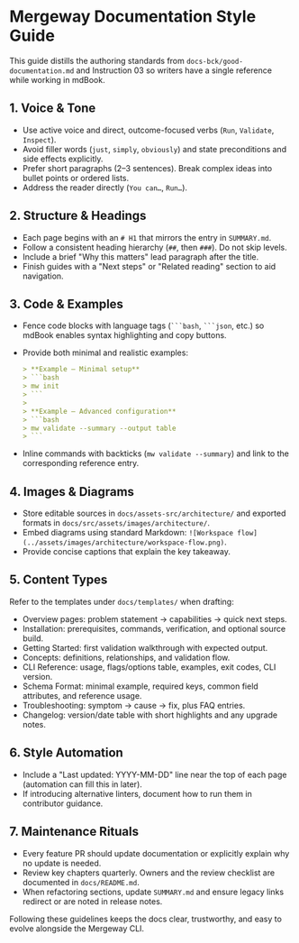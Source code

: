 # Mergeway Documentation Style Guide

This guide distills the authoring standards from `docs-bck/good-documentation.md` and Instruction 03 so writers have a single reference while working in mdBook.

## 1. Voice & Tone

- Use active voice and direct, outcome-focused verbs (`Run`, `Validate`, `Inspect`).
- Avoid filler words (`just`, `simply`, `obviously`) and state preconditions and side effects explicitly.
- Prefer short paragraphs (2–3 sentences). Break complex ideas into bullet points or ordered lists.
- Address the reader directly (`You can…`, `Run…`).

## 2. Structure & Headings

- Each page begins with an `# H1` that mirrors the entry in `SUMMARY.md`.
- Follow a consistent heading hierarchy (`##`, then `###`). Do not skip levels.
- Include a brief "Why this matters" lead paragraph after the title.
- Finish guides with a "Next steps" or "Related reading" section to aid navigation.

## 3. Code & Examples

- Fence code blocks with language tags (```` ```bash ````, ```` ```json ````, etc.) so mdBook enables syntax highlighting and copy buttons.
- Provide both minimal and realistic examples:

  ```markdown
  > **Example – Minimal setup**
  > ```bash
  > mw init
  > ```
  >
  > **Example – Advanced configuration**
  > ```bash
  > mw validate --summary --output table
  > ```
  ```

- Inline commands with backticks (`mw validate --summary`) and link to the corresponding reference entry.

## 4. Images & Diagrams

- Store editable sources in `docs/assets-src/architecture/` and exported formats in `docs/src/assets/images/architecture/`.
- Embed diagrams using standard Markdown: `![Workspace flow](../assets/images/architecture/workspace-flow.png)`.
- Provide concise captions that explain the key takeaway.

## 5. Content Types

Refer to the templates under `docs/templates/` when drafting:

- Overview pages: problem statement → capabilities → quick next steps.
- Installation: prerequisites, commands, verification, and optional source build.
- Getting Started: first validation walkthrough with expected output.
- Concepts: definitions, relationships, and validation flow.
- CLI Reference: usage, flags/options table, examples, exit codes, CLI version.
- Schema Format: minimal example, required keys, common field attributes, and reference usage.
- Troubleshooting: symptom → cause → fix, plus FAQ entries.
- Changelog: version/date table with short highlights and any upgrade notes.

## 6. Style Automation

- Include a "Last updated: YYYY-MM-DD" line near the top of each page (automation can fill this in later).
- If introducing alternative linters, document how to run them in contributor guidance.

## 7. Maintenance Rituals

- Every feature PR should update documentation or explicitly explain why no update is needed.
- Review key chapters quarterly. Owners and the review checklist are documented in `docs/README.md`.
- When refactoring sections, update `SUMMARY.md` and ensure legacy links redirect or are noted in release notes.

Following these guidelines keeps the docs clear, trustworthy, and easy to evolve alongside the Mergeway CLI.
